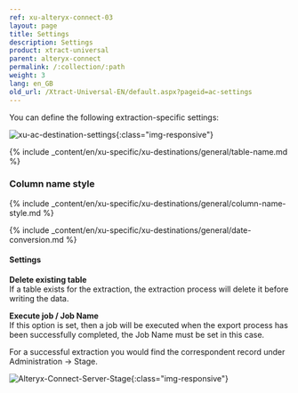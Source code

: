 ```yaml
---
ref: xu-alteryx-connect-03
layout: page
title: Settings
description: Settings
product: xtract-universal
parent: alteryx-connect
permalink: /:collection/:path
weight: 3
lang: en_GB
old_url: /Xtract-Universal-EN/default.aspx?pageid=ac-settings
---
```


You can define the following extraction-specific settings:

![xu-ac-destination-settings](/img/content/xu-ac-destination-settings.png){:class="img-responsive"}

{% include _content/en/xu-specific/xu-destinations/general/table-name.md %}

### Column name style

{% include _content/en/xu-specific/xu-destinations/general/column-name-style.md %}

{% include _content/en/xu-specific/xu-destinations/general/date-conversion.md %}

#### Settings 

**Delete existing table** <br>
If a table exists for the extraction, the extraction process will delete it before writing the data.

**Execute job / Job Name** <br>
If this option is set, then a job will be executed when the export process has been successfully completed, the Job Name must be set in this case.

For a successful extraction you would find the correspondent record under Administration -> Stage.

![Alteryx-Connect-Server-Stage](/img/content/Alteryx-Connect-Server-Stage.png){:class="img-responsive"}